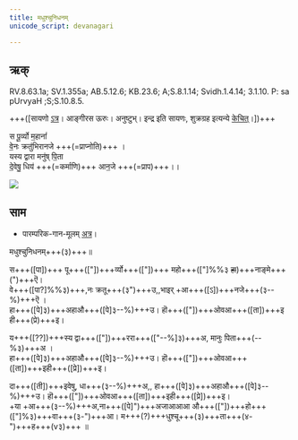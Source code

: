 ```yaml
---
title: मधुश्चुनिधनम्  
unicode_script: devanagari  

---   
```


## ऋक्

RV.8.63.1a; SV.1.355a; AB.5.12.6; KB.23.6; A;S.8.1.14; Svidh.1.4.14; 3.1.10. P: sa pUrvyaH ;S;S.10.8.5.

+++([सायणो [ऽत्र](https://archive.org/stream/RgVedaWithSayanasCommentaryPart3/rv_sayanabhasya_part3#page/n911/mode/2up&sa=D&ust=1542425956405000)। आङ्गीरस ऊरुः। अनुष्टुभ्। इन्द्र इति सायणः, शुक्रग्रह इत्यन्ये [केचित्](https://twitter.com/agnimaan/status/1014886758918512640&sa=D&ust=1542425956405000)।])+++

स पू॒र्व्यो म॒हानां॑  
वे॒नः क्रतु॑भिरानजे +++(=प्राप्नोति)+++ ।  
यस्य द्वारा मनु॑ष् पि॒ता  
दे॒वेषु॒ धिय॑ +++(=कर्माणि)+++ आन॒जे +++(=प्राप)+++।।

![](../../images/venus_morning_star.jpg)

## साम

- पारम्परिक-गान-मूलम् [अत्र](https://archive.org/stream/sAmaveda-jaiminIya-paravastu-paramparA-docs/VIVAAHA%20UPANAYANA%20SAAMAANI#page/n2/mode/1up)।

<div class="audioEmbed"  caption="रामानुजार्यः 1974 (अत्र प्रथमेऽपि हॊओवआइ ही(प्रे)इ इत्यस्मिन् प्रेङ्खस्वरश् श्रूयते।)" src="https://archive
.org/download/jaiminIya-sAma-gAna-paravastu-tradition-rAmAnuja/madhushchunidhanam.mp3"></div>
<div class="audioEmbed"  caption="गोपालार्यः 2015  " src="https://archive
.org/download/jaiminIya-sAma-gAna-paravastu-tradition-gopAla-2015/madhushchunidhanam.mp3"></div>
<div class="audioEmbed"  caption="गोपालपवनयोर् अनुवचनम् 2015 1x" src="https://archive
.org/download/jaiminIya-sAma-gAna-paravastu-tradition-anuvachanam-gopAla-pavana-2015/madhushchunidhanam.mp3"></div>
<div class="audioEmbed"  caption="गोपालपवनयोर् अनुवचनम् 2015 1.5x" src="https://archive
.org/download/jaiminIya-sAma-gAna-paravastu-tradition-anuvachanam-gopAla-pavana-2015-150p-speed/madhushchunidhanam.mp3"></div>

मधुश्चुनिधनम्+++(३)+++॥

स+++([पा])+++ पू+++(["])+++र्व्यो+++(["])+++ महो+++(["]%%३ ~~हा~~)+++नाङ्मे+++(")+++ऎ।  
वे+++([पा?]%%३)+++,नः क्रतू+++(३")+++उ,,भाइर् +आ+++([ऽ])+++नजे+++(३--%)+++ऎ ।  
हा+++([पे]३)+++अहाऔ+++([पे]३--%)+++उ। हॊ+++(["])+++ओवआ+++([ता])+++इ ही+++(प्रे)+++इ।

य+++([??])+++स्य द्वा+++(["])+++ररा+++(["--%]३)+++अ, मानुः पिता+++(--%३)+++अ ।  
हा+++([पे]३)+++अहाऔ+++([पे]३--%)+++उ।  हॊ+++(["])+++ओवआ+++([ता])+++इही+++([प्रे])+++इ।  

दा+++([ती])+++इवेषु, धा+++(३--%)+++अ,, हा+++([पे]३)+++अहाऔ+++([पे]३--%)+++उ।  हॊ+++(["])+++ओवआ+++([ता])+++इही+++([प्रे])+++इ।  
+या +आ+++(३--%)+++अ,ना+++([पे]")+++अजाआआआ औ+++(["])+++हो+++(["]%३)+++वा+++(३-")+++आ।  म+++(?)+++धुश्चू+++(३)+++ता+++(४-")+++ह+++(v३)+++ ॥